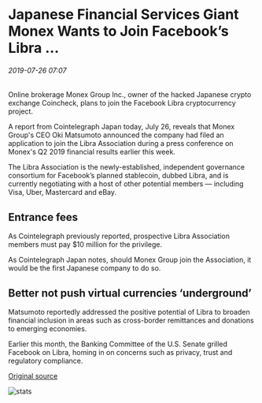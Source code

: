 # Japanese Financial Services Giant Monex Wants to Join Facebook’s Libra ...

###### 2019-07-26 07:07

Online brokerage Monex Group Inc., owner of the hacked Japanese crypto exchange Coincheck, plans to join the Facebook Libra cryptocurrency project.

A report from Cointelegraph Japan today, July 26, reveals that Monex Group's CEO Oki Matsumoto announced the company had filed an application to join the Libra Association during a press conference on Monex's Q2 2019 financial results earlier this week.

The Libra Association is the newly-established, independent governance consortium for Facebook’s planned stablecoin, dubbed Libra, and is currently negotiating with a host of other potential members — including Visa, Uber, Mastercard and eBay.

## Entrance fees

As Cointelegraph previously reported, prospective Libra Association members must pay $10 million for the privilege.

As Cointelegraph Japan notes, should Monex Group join the Association, it would be the first Japanese company to do so.

## Better not push virtual currencies ‘underground’

Matsumoto reportedly addressed the positive potential of Libra to broaden financial inclusion in areas such as cross-border remittances and donations to emerging economies.

Earlier this month, the Banking Committee of the U.S. Senate grilled Facebook on Libra, homing in on concerns such as privacy, trust and regulatory compliance.

[Original source](https://cointelegraph.com/news/japanese-financial-services-giant-monex-wants-to-join-facebooks-libra)

![stats](https://c.statcounter.com/11760860/0/a89fa40b/1/ "stats")